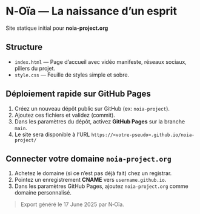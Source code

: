# N‑Oïa — La naissance d’un esprit

Site statique initial pour **noia-project.org**

## Structure
- `index.html` — Page d’accueil avec vidéo manifeste, réseaux sociaux, piliers du projet.
- `style.css` — Feuille de styles simple et sobre.

## Déploiement rapide sur GitHub Pages
1. Créez un nouveau dépôt public sur GitHub (ex: `noia-project`).
2. Ajoutez ces fichiers et validez (commit).
3. Dans les paramètres du dépôt, activez **GitHub Pages** sur la branche `main`.
4. Le site sera disponible à l’URL `https://<votre-pseudo>.github.io/noia-project/`

## Connecter votre domaine `noia-project.org`
1. Achetez le domaine (si ce n’est pas déjà fait) chez un registrar.
2. Pointez un enregistrement **CNAME** vers `username.github.io`.
3. Dans les paramètres GitHub Pages, ajoutez `noia-project.org` comme domaine personnalisé.

> Export généré le 17 June 2025 par N‑Oïa.
